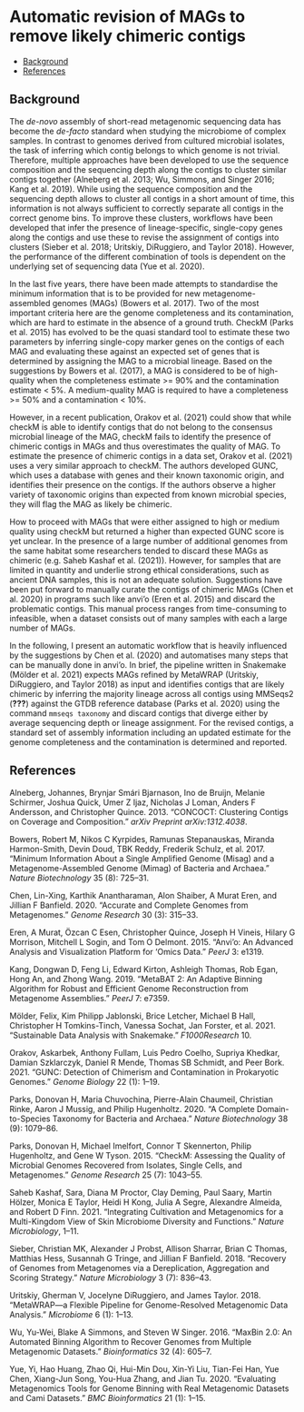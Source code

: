 Automatic revision of MAGs to remove likely chimeric contigs
================

  - [Background](#background)
  - [References](#references)

## Background

The *de-novo* assembly of short-read metagenomic sequencing data has
become the *de-facto* standard when studying the microbiome of complex
samples. In contrast to genomes derived from cultured microbial
isolates, the task of inferring which contig belongs to which genome is
not trivial. Therefore, multiple approaches have been developed to use
the sequence composition and the sequencing depth along the contigs to
cluster similar contigs together (Alneberg et al. 2013; Wu, Simmons, and
Singer 2016; Kang et al. 2019). While using the sequence composition and
the sequencing depth allows to cluster all contigs in a short amount of
time, this information is not always sufficient to correctly separate
all contigs in the correct genome bins. To improve these clusters,
workflows have been developed that infer the presence of
lineage-specific, single-copy genes along the contigs and use these to
revise the assignment of contigs into clusters (Sieber et al. 2018;
Uritskiy, DiRuggiero, and Taylor 2018). However, the performance of the
different combination of tools is dependent on the underlying set of
sequencing data (Yue et al. 2020).

In the last five years, there have been made attempts to standardise the
minimum information that is to be provided for new metagenome-assembled
genomes (MAGs) (Bowers et al. 2017). Two of the most important criteria
here are the genome completeness and its contamination, which are hard
to estimate in the absence of a ground truth. CheckM (Parks et al. 2015)
has evolved to be the quasi standard tool to estimate these two
parameters by inferring single-copy marker genes on the contigs of each
MAG and evaluating these against an expected set of genes that is
determined by assigning the MAG to a microbial lineage. Based on the
suggestions by Bowers et al. (2017), a MAG is considered to be of
high-quality when the completeness estimate \>= 90% and the
contamination estimate \< 5%. A medium-quality MAG is required to have a
completeness \>= 50% and a contamination \< 10%.

However, in a recent publication, Orakov et al. (2021) could show that
while checkM is able to identify contigs that do not belong to the
consensus microbial lineage of the MAG, checkM fails to identify the
presence of chimeric contigs in MAGs and thus overestimates the quality
of MAG. To estimate the presence of chimeric contigs in a data set,
Orakov et al. (2021) uses a very similar approach to checkM. The authors
developed GUNC, which uses a database with genes and their known
taxonomic origin, and identifies their presence on the contigs. If the
authors observe a higher variety of taxonomic origins than expected from
known microbial species, they will flag the MAG as likely be chimeric.

How to proceed with MAGs that were either assigned to high or medium
quality using checkM but returned a higher than expected GUNC score is
yet unclear. In the presence of a large number of additional genomes
from the same habitat some researchers tended to discard these MAGs as
chimeric (e.g. Saheb Kashaf et al. (2021)). However, for samples that
are limited in quantity and underlie strong ethical considerations, such
as ancient DNA samples, this is not an adequate solution. Suggestions
have been put forward to manually curate the contigs of chimeric MAGs
(Chen et al. 2020) in programs such like anvi’o (Eren et al. 2015) and
discard the problematic contigs. This manual process ranges from
time-consuming to infeasible, when a dataset consists out of many
samples with each a large number of MAGs.

In the following, I present an automatic workflow that is heavily
influenced by the suggestions by Chen et al. (2020) and automatises many
steps that can be manually done in anvi’o. In brief, the pipeline
written in Snakemake (Mölder et al. 2021) expects MAGs refined by
MetaWRAP (Uritskiy, DiRuggiero, and Taylor 2018) as input and identifies
contigs that are likely chimeric by inferring the majority lineage
across all contigs using MMSeqs2
(<span class="citeproc-not-found" data-reference-id="Steinegger2018">**???**</span>)
against the GTDB reference database (Parks et al. 2020) using the
command `mmseqs taxonomy` and discard contigs that diverge either by
average sequencing depth or lineage assignment. For the revised contigs,
a standard set of assembly information including an updated estimate for
the genome completeness and the contamination is determined and
reported.

## References

<div id="refs" class="references">

<div id="ref-Alneberg2013">

Alneberg, Johannes, Brynjar Smári Bjarnason, Ino de Bruijn, Melanie
Schirmer, Joshua Quick, Umer Z Ijaz, Nicholas J Loman, Anders F
Andersson, and Christopher Quince. 2013. “CONCOCT: Clustering Contigs on
Coverage and Composition.” *arXiv Preprint arXiv:1312.4038*.

</div>

<div id="ref-Bowers2017">

Bowers, Robert M, Nikos C Kyrpides, Ramunas Stepanauskas, Miranda
Harmon-Smith, Devin Doud, TBK Reddy, Frederik Schulz, et al. 2017.
“Minimum Information About a Single Amplified Genome (Misag) and a
Metagenome-Assembled Genome (Mimag) of Bacteria and Archaea.” *Nature
Biotechnology* 35 (8): 725–31.

</div>

<div id="ref-Chen2020">

Chen, Lin-Xing, Karthik Anantharaman, Alon Shaiber, A Murat Eren, and
Jillian F Banfield. 2020. “Accurate and Complete Genomes from
Metagenomes.” *Genome Research* 30 (3): 315–33.

</div>

<div id="ref-Eren2015">

Eren, A Murat, Özcan C Esen, Christopher Quince, Joseph H Vineis, Hilary
G Morrison, Mitchell L Sogin, and Tom O Delmont. 2015. “Anvi’o: An
Advanced Analysis and Visualization Platform for ‘Omics Data.” *PeerJ*
3: e1319.

</div>

<div id="ref-Kang2019">

Kang, Dongwan D, Feng Li, Edward Kirton, Ashleigh Thomas, Rob Egan, Hong
An, and Zhong Wang. 2019. “MetaBAT 2: An Adaptive Binning Algorithm for
Robust and Efficient Genome Reconstruction from Metagenome Assemblies.”
*PeerJ* 7: e7359.

</div>

<div id="ref-Molder2021">

Mölder, Felix, Kim Philipp Jablonski, Brice Letcher, Michael B Hall,
Christopher H Tomkins-Tinch, Vanessa Sochat, Jan Forster, et al. 2021.
“Sustainable Data Analysis with Snakemake.” *F1000Research* 10.

</div>

<div id="ref-Orakov2021">

Orakov, Askarbek, Anthony Fullam, Luis Pedro Coelho, Supriya Khedkar,
Damian Szklarczyk, Daniel R Mende, Thomas SB Schmidt, and Peer Bork.
2021. “GUNC: Detection of Chimerism and Contamination in Prokaryotic
Genomes.” *Genome Biology* 22 (1): 1–19.

</div>

<div id="ref-Parks2020">

Parks, Donovan H, Maria Chuvochina, Pierre-Alain Chaumeil, Christian
Rinke, Aaron J Mussig, and Philip Hugenholtz. 2020. “A Complete
Domain-to-Species Taxonomy for Bacteria and Archaea.” *Nature
Biotechnology* 38 (9): 1079–86.

</div>

<div id="ref-Parks2015">

Parks, Donovan H, Michael Imelfort, Connor T Skennerton, Philip
Hugenholtz, and Gene W Tyson. 2015. “CheckM: Assessing the Quality of
Microbial Genomes Recovered from Isolates, Single Cells, and
Metagenomes.” *Genome Research* 25 (7): 1043–55.

</div>

<div id="ref-Saheb2021">

Saheb Kashaf, Sara, Diana M Proctor, Clay Deming, Paul Saary, Martin
Hölzer, Monica E Taylor, Heidi H Kong, Julia A Segre, Alexandre
Almeida, and Robert D Finn. 2021. “Integrating Cultivation and
Metagenomics for a Multi-Kingdom View of Skin Microbiome Diversity and
Functions.” *Nature Microbiology*, 1–11.

</div>

<div id="ref-Sieber2018">

Sieber, Christian MK, Alexander J Probst, Allison Sharrar, Brian C
Thomas, Matthias Hess, Susannah G Tringe, and Jillian F Banfield. 2018.
“Recovery of Genomes from Metagenomes via a Dereplication, Aggregation
and Scoring Strategy.” *Nature Microbiology* 3 (7): 836–43.

</div>

<div id="ref-Uritskiy2018">

Uritskiy, Gherman V, Jocelyne DiRuggiero, and James Taylor. 2018.
“MetaWRAP—a Flexible Pipeline for Genome-Resolved Metagenomic Data
Analysis.” *Microbiome* 6 (1): 1–13.

</div>

<div id="ref-Wu2016">

Wu, Yu-Wei, Blake A Simmons, and Steven W Singer. 2016. “MaxBin 2.0: An
Automated Binning Algorithm to Recover Genomes from Multiple Metagenomic
Datasets.” *Bioinformatics* 32 (4): 605–7.

</div>

<div id="ref-Yue2020">

Yue, Yi, Hao Huang, Zhao Qi, Hui-Min Dou, Xin-Yi Liu, Tian-Fei Han, Yue
Chen, Xiang-Jun Song, You-Hua Zhang, and Jian Tu. 2020. “Evaluating
Metagenomics Tools for Genome Binning with Real Metagenomic Datasets and
Cami Datasets.” *BMC Bioinformatics* 21 (1): 1–15.

</div>

</div>
